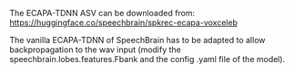 The ECAPA-TDNN ASV can be downloaded from:
https://huggingface.co/speechbrain/spkrec-ecapa-voxceleb

The vanilla ECAPA-TDNN of SpeechBrain has to be adapted to allow backpropagation to the wav input (modify the speechbrain.lobes.features.Fbank and the config .yaml file of the model).